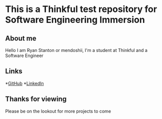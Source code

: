 # This is a Thinkful test repository for Software Engineering Immersion
 ## About me
 Hello I am Ryan Stanton or mendoshii, I'm a student at Thinkful and a Software Engineer
## Links
*[GitHub](https://github.com/mendoshiii)
*[LinkedIn](https://www.linkedin.com/in/ryan-stanton-84412823a/)

## Thanks for viewing
Please be on the lookout for more projects to come
